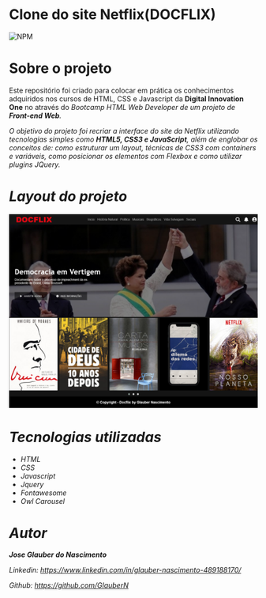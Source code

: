 # Clone do site Netflix(DOCFLIX)
![NPM](https://img.shields.io/npm/l/react)

# Sobre o projeto
Este repositório foi criado para colocar em prática os conhecimentos adquiridos nos cursos de HTML, CSS e Javascript da <b>Digital Innovation One</b> no através do <i>Bootcamp HTML Web Developer<i> de um projeto de <b>Front-end Web</b>.

O objetivo do projeto foi recriar a interface do site da Netflix utilizando tecnologias simples como <b>HTML5, CSS3 e JavaScript</b>, além de englobar os conceitos de: como estruturar um layout, técnicas de CSS3 com containers e variáveis, como posicionar os elementos com Flexbox e como utilizar plugins JQuery.

# Layout do projeto

![Prévia da Imagem](DOCFLIX.png)

# Tecnologias utilizadas

* HTML
* CSS
* Javascript
* Jquery
* Fontawesome
* Owl Carousel

# Autor
<b>Jose Glauber do Nascimento</b>

Linkedin: https://www.linkedin.com/in/glauber-nascimento-489188170/

Github: https://github.com/GlauberN

